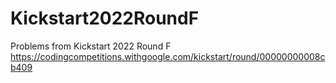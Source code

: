# Kickstart2022RoundF
Problems from Kickstart 2022 Round F https://codingcompetitions.withgoogle.com/kickstart/round/00000000008cb409
